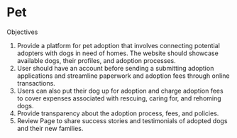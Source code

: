 # Pet
Objectives
1. Provide a platform for pet adoption that involves connecting potential adopters with dogs in need of homes. The website should showcase available dogs, their profiles, and adoption processes.
2. User should have an account before sending a submitting adoption applications and streamline paperwork and adoption fees through online transactions.
3. Users can also put their dog up for adoption and charge adoption fees to cover expenses associated with rescuing, caring for, and rehoming dogs.
4. Provide transparency about the adoption process, fees, and policies.
5. Review Page to share success stories and testimonials of adopted dogs and their new families. 
